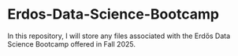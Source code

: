 # Erdos-Data-Science-Bootcamp

In this repository, I will store any files associated with the Erdős Data Science Bootcamp offered in Fall 2025.
